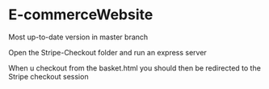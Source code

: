 # E-commerceWebsite

Most up-to-date version in master branch

Open the Stripe-Checkout folder and run an express server

When u checkout from the basket.html you should then be redirected to the Stripe checkout session 